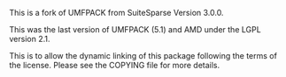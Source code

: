 
This is a fork of UMFPACK from SuiteSparse Version 3.0.0.

This was the last version of UMFPACK (5.1) and AMD under the LGPL version 2.1.

This is to allow the dynamic linking of this package following the terms of the license.  Please see the COPYING file for more details.
